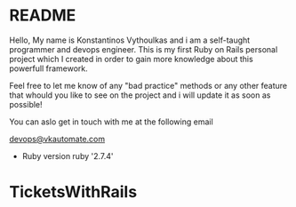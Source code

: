 # README

Hello, My name is Konstantinos Vythoulkas and i am a self-taught programmer and devops engineer. This is my first Ruby on Rails personal project which I created in order to gain more knowledge about this powerfull framework.

Feel free to let me know of any "bad practice" methods or any other feature that whould you like to see on the project and i will update it as soon as possible!

You can aslo get in touch with me at the following email

devops@vkautomate.com

* Ruby version
ruby '2.7.4'

# TicketsWithRails

